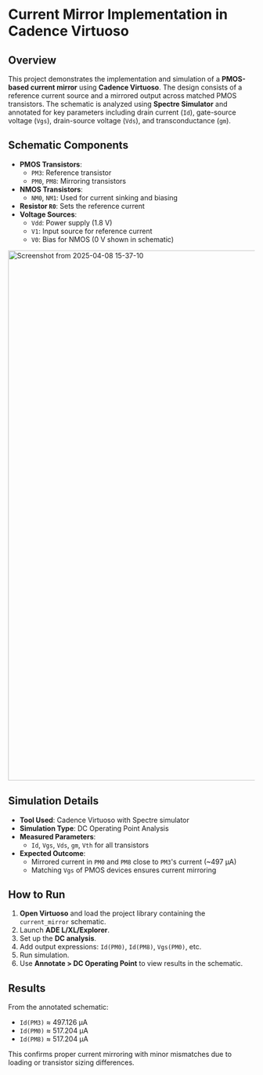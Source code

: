 # Current Mirror Implementation in Cadence Virtuoso

## Overview

This project demonstrates the implementation and simulation of a **PMOS-based current mirror** using **Cadence Virtuoso**. The design consists of a reference current source and a mirrored output across matched PMOS transistors. The schematic is analyzed using **Spectre Simulator** and annotated for key parameters including drain current (`Id`), gate-source voltage (`Vgs`), drain-source voltage (`Vds`), and transconductance (`gm`).

## Schematic Components

- **PMOS Transistors**:
  - `PM3`: Reference transistor
  - `PM0`, `PM8`: Mirroring transistors
- **NMOS Transistors**:
  - `NM0`, `NM1`: Used for current sinking and biasing
- **Resistor `R0`**: Sets the reference current
- **Voltage Sources**:
  - `Vdd`: Power supply (1.8 V)
  - `V1`: Input source for reference current
  - `V0`: Bias for NMOS (0 V shown in schematic)
<img width="1920" height="1080" alt="Screenshot from 2025-04-08 15-37-10" src="https://github.com/user-attachments/assets/1a242b7a-28ae-4a1d-a791-1d675cf1e1fa" />

## Simulation Details

- **Tool Used**: Cadence Virtuoso with Spectre simulator
- **Simulation Type**: DC Operating Point Analysis
- **Measured Parameters**:
  - `Id`, `Vgs`, `Vds`, `gm`, `Vth` for all transistors
- **Expected Outcome**: 
  - Mirrored current in `PM0` and `PM8` close to `PM3`'s current (~497 µA)
  - Matching `Vgs` of PMOS devices ensures current mirroring

## How to Run

1. **Open Virtuoso** and load the project library containing the `current_mirror` schematic.
2. Launch **ADE L/XL/Explorer**.
3. Set up the **DC analysis**.
4. Add output expressions: `Id(PM0)`, `Id(PM8)`, `Vgs(PM0)`, etc.
5. Run simulation.
6. Use **Annotate > DC Operating Point** to view results in the schematic.

## Results

From the annotated schematic:
- `Id(PM3)` ≈ 497.126 µA
- `Id(PM0)` ≈ 517.204 µA
- `Id(PM8)` ≈ 517.204 µA

This confirms proper current mirroring with minor mismatches due to loading or transistor sizing differences.
